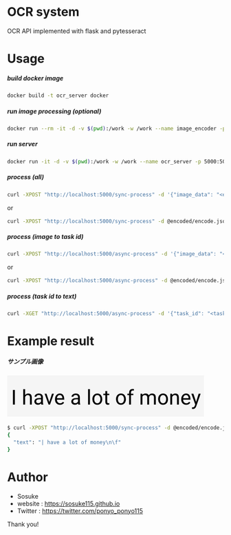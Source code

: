 # OCR system

OCR API implemented with flask and pytesseract


# Usage

##### build docker image
```bash
docker build -t ocr_server docker
```

##### run image processing (optional)
```bash
docker run --rm -it -d -v $(pwd):/work -w /work --name image_encoder -p 8080:8080 ocr_server sh -c "python encode.py images/sample.tif"
```

##### run server
```bash
docker run -it -d -v $(pwd):/work -w /work --name ocr_server -p 5000:5000 ocr_server sh -c "python run.py"
```

##### process (all)

```bash
curl -XPOST "http://localhost:5000/sync-process" -d '{"image_data": "<encoded image (base 64)>"}'
```
or
```bash
curl -XPOST "http://localhost:5000/sync-process" -d @encoded/encode.json
```

##### process (image to task id)

```bash
curl -XPOST "http://localhost:5000/async-process" -d '{"image_data": "<encoded image (base 64)>"}'
```
or 
```bash
curl -XPOST "http://localhost:5000/async-process" -d @encoded/encode.json
```



##### process (task id to text)
 

```bash
curl -XGET "http://localhost:5000/async-process" -d '{"task_id": "<task id as received from POST /image>"}'
```

# Example result

##### サンプル画像

![サンプル画像](images/sample.tif "sample.tif")

```bash
$ curl -XPOST "http://localhost:5000/sync-process" -d @encoded/encode.json
{
  "text": "| have a lot of money\n\f"
}
```

# Author
 
* Sosuke
* website : https://sosuke115.github.io
* Twitter : https://twitter.com/ponyo_ponyo115

Thank you!



